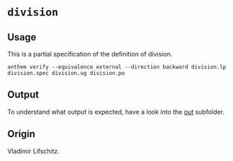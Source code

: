 # `division`

## Usage
This is a partial specification of the definition of division.

```
anthem verify --equivalence external --direction backward division.lp division.spec division.ug division.po
```

## Output
To understand what output is expected, have a look into the [out](./out) subfolder.

## Origin
Vladimir Lifschitz.
